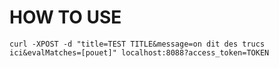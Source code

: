 # HOW TO USE

`curl -XPOST -d "title=TEST TITLE&message=on dit des trucs ici&evalMatches=[pouet]" localhost:8088?access_token=TOKEN`

